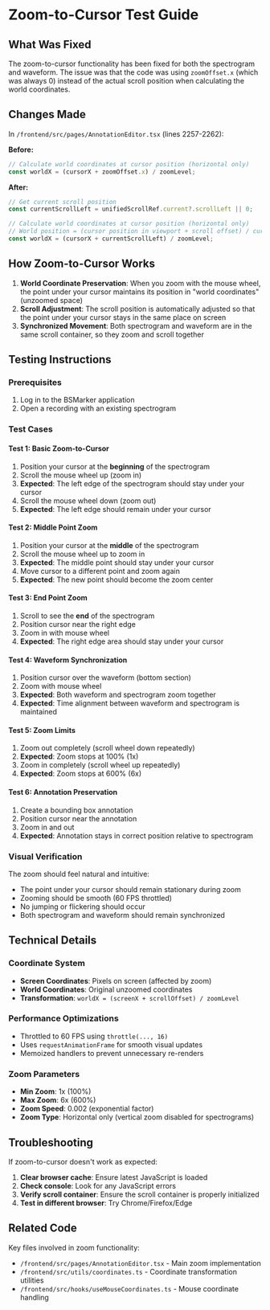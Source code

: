 # Zoom-to-Cursor Test Guide

## What Was Fixed

The zoom-to-cursor functionality has been fixed for both the spectrogram and waveform. The issue was that the code was using `zoomOffset.x` (which was always 0) instead of the actual scroll position when calculating the world coordinates.

## Changes Made

In `/frontend/src/pages/AnnotationEditor.tsx` (lines 2257-2262):

**Before:**
```typescript
// Calculate world coordinates at cursor position (horizontal only)
const worldX = (cursorX + zoomOffset.x) / zoomLevel;
```

**After:**
```typescript
// Get current scroll position
const currentScrollLeft = unifiedScrollRef.current?.scrollLeft || 0;

// Calculate world coordinates at cursor position (horizontal only)
// World position = (cursor position in viewport + scroll offset) / current zoom
const worldX = (cursorX + currentScrollLeft) / zoomLevel;
```

## How Zoom-to-Cursor Works

1. **World Coordinate Preservation**: When you zoom with the mouse wheel, the point under your cursor maintains its position in "world coordinates" (unzoomed space)
2. **Scroll Adjustment**: The scroll position is automatically adjusted so that the point under your cursor stays in the same place on screen
3. **Synchronized Movement**: Both spectrogram and waveform are in the same scroll container, so they zoom and scroll together

## Testing Instructions

### Prerequisites
1. Log in to the BSMarker application
2. Open a recording with an existing spectrogram

### Test Cases

#### Test 1: Basic Zoom-to-Cursor
1. Position your cursor at the **beginning** of the spectrogram
2. Scroll the mouse wheel up (zoom in)
3. **Expected**: The left edge of the spectrogram should stay under your cursor
4. Scroll the mouse wheel down (zoom out)
5. **Expected**: The left edge should remain under your cursor

#### Test 2: Middle Point Zoom
1. Position your cursor at the **middle** of the spectrogram
2. Scroll the mouse wheel up to zoom in
3. **Expected**: The middle point should stay under your cursor
4. Move cursor to a different point and zoom again
5. **Expected**: The new point should become the zoom center

#### Test 3: End Point Zoom
1. Scroll to see the **end** of the spectrogram
2. Position cursor near the right edge
3. Zoom in with mouse wheel
4. **Expected**: The right edge area should stay under your cursor

#### Test 4: Waveform Synchronization
1. Position cursor over the waveform (bottom section)
2. Zoom with mouse wheel
3. **Expected**: Both waveform and spectrogram zoom together
4. **Expected**: Time alignment between waveform and spectrogram is maintained

#### Test 5: Zoom Limits
1. Zoom out completely (scroll wheel down repeatedly)
2. **Expected**: Zoom stops at 100% (1x)
3. Zoom in completely (scroll wheel up repeatedly)
4. **Expected**: Zoom stops at 600% (6x)

#### Test 6: Annotation Preservation
1. Create a bounding box annotation
2. Position cursor near the annotation
3. Zoom in and out
4. **Expected**: Annotation stays in correct position relative to spectrogram

### Visual Verification

The zoom should feel natural and intuitive:
- The point under your cursor should remain stationary during zoom
- Zooming should be smooth (60 FPS throttled)
- No jumping or flickering should occur
- Both spectrogram and waveform should remain synchronized

## Technical Details

### Coordinate System
- **Screen Coordinates**: Pixels on screen (affected by zoom)
- **World Coordinates**: Original unzoomed coordinates
- **Transformation**: `worldX = (screenX + scrollOffset) / zoomLevel`

### Performance Optimizations
- Throttled to 60 FPS using `throttle(..., 16)`
- Uses `requestAnimationFrame` for smooth visual updates
- Memoized handlers to prevent unnecessary re-renders

### Zoom Parameters
- **Min Zoom**: 1x (100%)
- **Max Zoom**: 6x (600%)
- **Zoom Speed**: 0.002 (exponential factor)
- **Zoom Type**: Horizontal only (vertical zoom disabled for spectrograms)

## Troubleshooting

If zoom-to-cursor doesn't work as expected:

1. **Clear browser cache**: Ensure latest JavaScript is loaded
2. **Check console**: Look for any JavaScript errors
3. **Verify scroll container**: Ensure the scroll container is properly initialized
4. **Test in different browser**: Try Chrome/Firefox/Edge

## Related Code

Key files involved in zoom functionality:
- `/frontend/src/pages/AnnotationEditor.tsx` - Main zoom implementation
- `/frontend/src/utils/coordinates.ts` - Coordinate transformation utilities
- `/frontend/src/hooks/useMouseCoordinates.ts` - Mouse coordinate handling